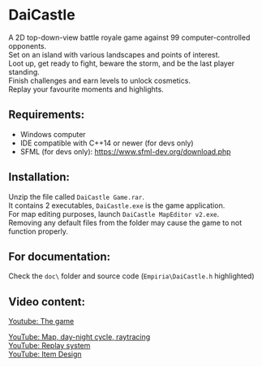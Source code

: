 # DaiCastle
A 2D top-down-view battle royale game against 99 computer-controlled opponents.  
Set on an island with various landscapes and points of interest.  
Loot up, get ready to fight, beware the storm, and be the last player standing.  
Finish challenges and earn levels to unlock cosmetics.  
Replay your favourite moments and highlights.

## Requirements:
- Windows computer  
- IDE compatible with C++14 or newer (for devs only)
- SFML (for devs only): https://www.sfml-dev.org/download.php

## Installation:
Unzip the file called `DaiCastle Game.rar`.  
It contains 2 executables, `DaiCastle.exe` is the game application.  
For map editing purposes, launch `DaiCastle MapEditor v2.exe`.  
Removing any default files from the folder may cause the game to not function properly.

## For documentation:
Check the `doc\` folder and source code (`Empiria\DaiCastle.h` highlighted) 

## Video content:
[Youtube: The game](https://www.youtube.com/watch?v=ZaWQz32RMKc)  

[YouTube: Map, day-night cycle, raytracing](https://www.youtube.com/watch?v=7elYxK1GJxU)  
[YouTube: Replay system](https://www.youtube.com/watch?v=ONWtF9bp-ng)  
[YouTube: Item Design](https://www.youtube.com/watch?v=9eEb_-MBTEU)  
